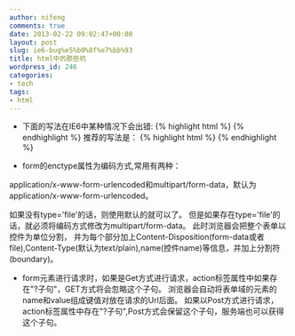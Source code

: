 ```yaml
---
author: nifeng
comments: true
date: 2013-02-22 09:02:47+00:00
layout: post
slug: ie6-bug%e5%b0%8f%e7%bb%93
title: html中的那些坑
wordpress_id: 246
categories:
- tech
tags:
- html
---
```


* 下面的写法在IE6中某种情况下会出错:
{% highlight html %}
<a href="javascript:void(0)"></a>
{% endhighlight %}
推荐的写法是：
{% highlight html %}
<a href="#" onclick="return false"></a>
{% endhighlight %}

* form的enctype属性为编码方式,常用有两种：

application/x-www-form-urlencoded和multipart/form-data，默认为application/x-www-form-urlencoded。

如果没有type='file'的话，则使用默认的就可以了。
但是如果存在type='file'的话，就必须将编码方式修改为multipart/form-data。
此时浏览器会把整个表单以控件为单位分割，
并为每个部分加上Content-Disposition(form-data或者file),Content-Type(默认为text/plain),name(控件name)等信息，并加上分割符(boundary)。

* form元素进行请求时，如果是Get方式进行请求，action标签属性中如果存在"?子句"，GET方式将会忽略这个子句。
浏览器会自动将表单域的元素的name和value组成键值对放在请求的Url后面。
如果以Post方式进行请求，action标签属性中存在"?子句",Post方式会保留这个子句，服务端也可以获得这个子句。

